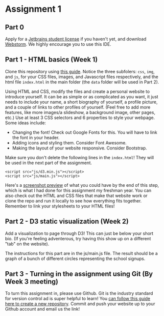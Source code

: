 # Assignment 1

## Part 0
Apply for a [Jetbrains student license](https://www.jetbrains.com/student/) if you haven't yet, and download [Webstorm](https://www.jetbrains.com/webstorm/). We highly encourage you to use this IDE.

## Part 1 - HTML basics (Week 1) 
Clone this repository using [this guide](https://docs.github.com/en/repositories/creating-and-managing-repositories/cloning-a-repository). Notice the three subfolers: `css`, `img`, and `js`, for your CSS files, images, and Javascript files respectively, and the html file `index.html` in the main folder (the `data` folder will be used in Part 2). 

Using HTML and CSS, modify the files and create a personal website to introduce yourself. It can be as simple or as complicated as you want, it just needs to include your name, a short biography of yourself, a profile picture, and a couple of links to other profiles of yourself. (Feel free to add more features, like more images/a slideshow, a background image, other pages, etc.) Use at least 3 CSS selectors and 6 properties to style your webpage. Some ideas include:
- Changing the font! Check out Google Fonts for this. You will have to link the font in your header.
- Adding icons and styling them. Consider Font Awesome.
- Making the layout of your website responsive. Consider Bootstrap.

Make sure you don't delete the following lines in the `index.html`! They will be used in the next part of the assignment.

```
<script src="js/d3.min.js"></script>
<script src="js/main.js"></script>
```

Here's a [screenshot preview](https://github.com/avcheng/dmstats22-assignment-1/blob/main/img/Screen%20Shot%202020-10-24%20at%201.11.22%20PM.png) of what you could have by the end of this step, which is what I had done for this assignment my freshman year. You can also check out the HTML and CSS files that make that website work or clone the repo and run it locally to see how everything fits together. Remember to link your stylesheets to your HTML files!

## Part 2 - D3 static visualization (Week 2)
Add a visualization to page through D3! This can just be below your short bio. (If you're feeling adventerous, try having this show up on a different "tab" on the website). 

The instructions for this part are in the js/main.js file. The result should be a graph of a bunch of different circles representing the school signups.

## Part 3 - Turning in the assignment using Git (By Week 3 meeting)
To turn this assignment in, please use Github. Git is the industry standard for version control ad is super helpful to learn! You [can follow this guide here to create a new repository](https://guides.github.com/activities/hello-world/). Commit and push your website up to your Github account and email us the link!

